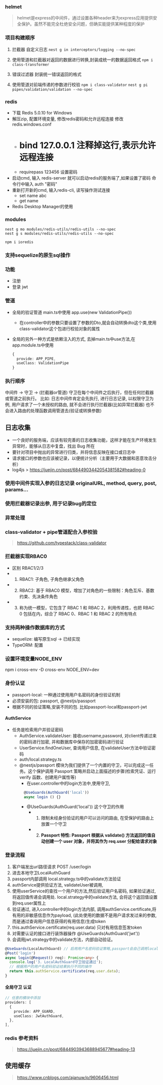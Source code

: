 ### helmet
> helmet是express的中间件，通过设置各种header来为express应用提供安全保护。虽然不能完全杜绝安全问题，但确实能提供某种程度的保护

### 项目构建顺序
1. 拦截器
自定义日志 `nest g in interceptors/logging --no-spec`

2. 使用管道和拦截器对返回的数据进行转换,封装成统一的数据返回格式
`npm i class-transformer`

3. 错误过滤器
封装统一错误返回的格式

4. 使用管道对前端传递的参数进行校验
`npm i class-validator`
`nest g pi pipes/validation/validation --no-spec`


### redis
- 下载 Redis 5.0.10 for Windows
- 解压zip, 配置环境变量, 修改redis密码和允许远程连接 修改redis.windows.conf
  - # bind 127.0.0.1  注释掉这行,表示允许远程连接
  - requirepass 123456   设置密码
- 启动cmd, 输入 redis-server 就可以启动redis的服务端了,如果设置了密码 命令行中输入 auth "密码"
- 重新打开新的cmd, 输入redis-cli, 读写操作测试连接
  - set name abc
  - get name
- Redis Desktop Manager的使用

### modules
```
nest g mo modules/redis-utils/redis-utils --no-spec
nest g s modules/redis-utils/redis-utils --no-spec
```
`npm i ioredis`


### 支持sequelize的原生sql操作


### 功能
- 注册
- 登录 jwt


### 管道
- 全局的验证管道 main.ts中使用 app.use(new ValidationPipe())
  - 在controller中的参数只要设置了参数的Dto,就会自动转换dto这个类,使用class-validator这个包进行校验对象的属性

- 全局的另外一种方式是依赖注入的方式, 去掉main.ts中use方法,在app.module.ts中使用
  ```ts
  {
    provide: APP_PIPE,
    useClass: ValidationPipe
  }
  ```

### 执行顺序
中间件 -> 守卫 -> (拦截器or管道)
守卫在每个中间件之后执行，但在任何拦截器或管道之前执行。
比如: 日志中间件肯定会先执行, 进行日志记录, 以权限守卫为例, 用户请求了一个未授权的路由, 就不会进行执行拦截器(比如异常拦截器) 也不会进入路由的处理函数调用管道去(验证或转换参数)


## 日志收集
- 一个良好的服务端，应该有较完善的日志收集功能，这样才能在生产环境发生异常时，能够从日志中复盘，找出 Bug 所在
- 要针对项目中抛出的异常进行归类，并将信息反映在接口或日志中
- 请求接口的参数也应该被记录，以便统计分析（主要用于大数据和恶意攻击分析）
- log4js  > https://juejin.cn/post/6844903442054381582#heading-0
### 使用中间件实现入参的日志记录 originalURL, method, query, post, params...

### 使用拦截器记录出参, 用于记录bug的定位

### 异常处理


### class-validator + pipe管道配合入参校验
> https://github.com/typestack/class-validator


### 拦截器实现RBAC0
- 区别 RBAC1/2/3
- 1. RBAC1: 子角色, 子角色继承父角色
- 2. RBAC2: 基于 RBAC0 模型，增加了对角色的一些限制：角色互斥、基数约束、先决条件角色
- 3. 称为统一模型，它包含了 RBAC 1 和 RBAC 2，利用传递性，也把 RBAC 0 包括在内，综合了 RBAC 0、RBAC 1 和 RBAC 2 的所有特点


### 支持两种操作数据库的方式
- sequelize: 编写原生sql -> 已经实现
- TypeORM: 配置

### 设置环境变量NODE_ENV
npm i cross-env -D
cross-env NODE_ENV=dev


### 身份认证
- passport-local: 一种通过使用用户名密码的身份验证机制
- 必须安装的包: passport, @nestjs/passport
- 根据不同的验证策略,安装不同的包. 比如passport-local和passport-jwt


#### AuthService
- 任务是检索用户并验证密码
  - AuthService.validateUser: 接收username,password, 对client传递过来的密码进行加密, 并和数据库中保存的加密密码进行验证
  - UserService.findOneUser, 查询用户信息, 在validateUser方法中验证密码
  - auth/local.strategy.ts
  - @nestjs/passport 模块为我们提供了一个内置的守卫，可以完成这一任务。这个保护调用 Passport 策略并启动上面描述的步骤(检索凭证、运行verify 函数、创建用户属性等)
    - 在user.controller中的login方法中,使用守卫,
    ```ts
      @UseGuards(AuthGuard('local'))
      async login () {}
    ```
    - @UseGuards(AuthGuard('local')) 这个守卫的作用
      - 1. 限制未经身份验证的用户可以访问的路由, 在受保护的路由上放置一个守卫
      - 2. **Passport 特性: Passport 根据从 validate() 方法返回的值自动创建一个 user 对象，并将其作为 req.user 分配给请求对象**


### 登录流程
1. 客户端发出url路径请求 POST /user/login
2. 进去本地守卫LocalAuthGuard
3. passport内部调用 local.strategy.ts中的validate方法验证
4. authService提供验证方法, validateUser被调用,
5. 使用userService的查找一个用户的方法,然后验证用户名密码, 如果验证通过, 将返回值传递会调用处. local.strategy中的validate方法, 会将这个返回值设置到req.user属性上
6. 验证通过, 进入controller中的login方法内部, 调用authService.certificate,将有用的非敏感信息作为payload,
   (此处使用的数据不是用户请求发过来的参数,而是通过查询用户信息获得的有用信息)生成token
7. this.authService.certificate(req.user.data) 只对有用信息签发token
8. 对需要认证的接口进行装饰器操作 @UseGuards(AuthGuard('jwt'))
9. 会调用jwt.strategy中的validate方法，内部自动验证。

```ts
@UseGuards(LocalAuthGuard) // 启用用户名密码验证策略,passport会自己调用local.strategy中的validate方法
@Post('login')
async login(@Request() req): Promise<any> {
  console.log('3. LocalAuthGuard守卫验证通过');
  // 根据用户的用户名密码验证结果执行不同的操作
  return this.authService.certificate(req.user.data);
}
```


#### 全局守卫 认证
```ts
// 任意的模块中添加
providers: [
  {
    provide: APP_GUARD,
    useClass: JwtAuthGuard,
  },
],
```

### redis 参考资料
> https://juejin.cn/post/6844903943688945677#heading-13


## 使用缓存
> https://www.cnblogs.com/ajanuw/p/9606456.html
> 
